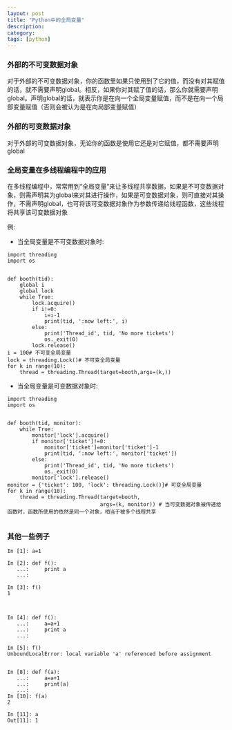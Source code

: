 ```yaml
---
layout: post
title: "Python中的全局变量"
description:
category:
tags: [python]
---
```


### 外部的不可变数据对象
对于外部的不可变数据对象，你的函数里如果只使用到了它的值，而没有对其赋值的话，就不需要声明global。相反，如果你对其赋了值的话，那么你就需要声明global。声明global的话，就表示你是在向一个全局变量赋值，而不是在向一个局部变量赋值（否则会被认为是在向局部变量赋值）

### 外部的可变数据对象
对于外部的可变数据对象，无论你的函数是使用它还是对它赋值，都不需要声明global

### 全局变量在多线程编程中的应用
在多线程编程中，常常用到“全局变量”来让多线程共享数据，如果是不可变数据对象，则需声明其为global来对其进行操作，如果是可变数据对象，则可直接对其操作，不需声明global，也可将该可变数据对象作为参数传递给线程函数，这些线程将共享该可变数据对象

例:

* 当全局变量是不可变数据对象时:

```
import threading
import os


def booth(tid):
    global i
    global lock
    while True:
        lock.acquire()
        if i!=0:
            i=i-1
            print(tid, ':now left:', i)
        else:
            print('Thread_id', tid, 'No more tickets')
            os._exit(0)
        lock.release()
i = 100# 不可变全局变量
lock = threading.Lock()# 不可变全局变量
for k in range(10):
    thread = threading.Thread(target=booth,args=(k,))
```

* 当全局变量是可变数据对象时:

```
import threading
import os


def booth(tid, monitor):
    while True:
        monitor['lock'].acquire()
        if monitor['ticket']!=0:
            monitor['ticket']=monitor['ticket']-1
            print(tid, ':now left:', monitor['ticket'])
        else:
            print('Thread_id', tid, 'No more tickets')
            os._exit(0)
        monitor['lock'].release()
monitor = {'ticket': 100, 'lock': threading.Lock()}# 可变全局变量
for k in range(10):
    thread = threading.Thread(target=booth,
                              args=(k, monitor)) # 当可变数据对象被传递给函数时，函数所使用的依然是同一个对象，相当于被多个线程共享
                             
```

### 其他一些例子

```
In [1]: a=1

In [2]: def f():
   ...:     print a
   ...:

In [3]: f()
1



In [4]: def f():
   ...:     a=a+1
   ...:     print a
   ...:

In [5]: f()
UnboundLocalError: local variable 'a' referenced before assignment


In [8]: def f(a):
   ...:     a=a+1
   ...:     print(a)
   ...:
In [10]: f(a)
2

In [11]: a
Out[11]: 1
```

                                            

